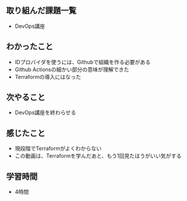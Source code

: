## 取り組んだ課題一覧
- DevOps講座

## わかったこと
- IDプロバイダを使うには、Githubで組織を作る必要がある
- Github Actionsの細かい部分の意味が理解できた
- Terraformの導入にはなった     

## 次やること
- DevOps講座を終わらせる

## 感じたこと
- 現段階でTerraformがよくわからない    
- この動画は、Terraformを学んだあと、もう1回見たほうがいい気がする

## 学習時間
- 4時間